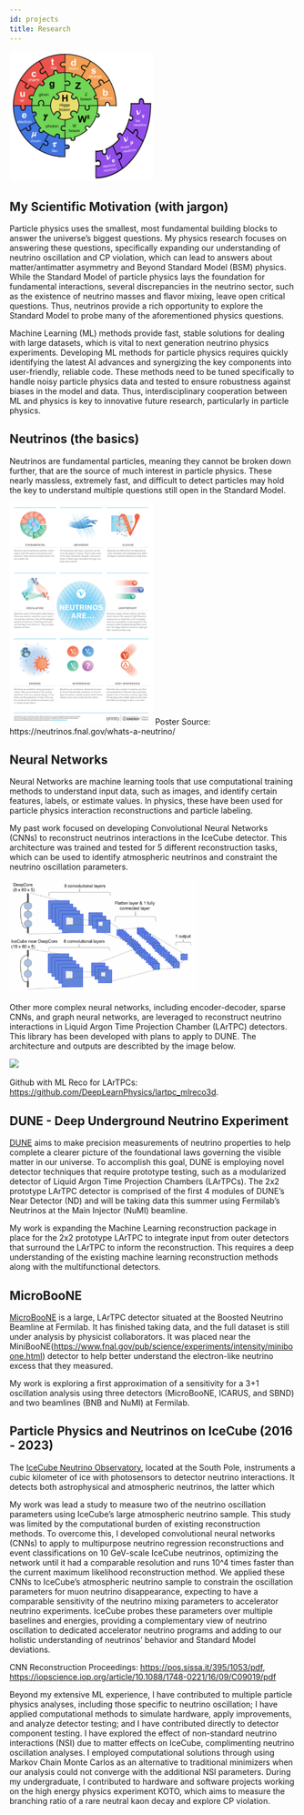 ```yaml
---
id: projects
title: Research
---
```

<img src="./assets/SM_logo_nu.png" width="50%">

## My Scientific Motivation (with jargon)

Particle physics uses the smallest, most fundamental building blocks to answer the universe’s biggest questions. My physics research focuses on answering these questions, specifically expanding our understanding of neutrino oscillation and CP violation, which can lead to answers about matter/antimatter asymmetry and Beyond Standard Model (BSM) physics. While the Standard Model of particle physics lays the foundation for fundamental interactions, several discrepancies in the neutrino sector, such as the existence of neutrino masses and flavor mixing, leave open critical questions. Thus, neutrinos provide a rich opportunity to explore the Standard Model to probe many of the aforementioned physics questions. 

Machine Learning (ML) methods provide fast, stable solutions for dealing with large datasets, which is vital to next generation neutrino physics experiments. Developing ML methods for particle physics requires quickly identifying the latest AI advances and synergizing the key components into user-friendly, reliable code. These methods need to be tuned specifically to handle noisy particle physics data and tested to ensure robustness against biases in the model and data. Thus, interdisciplinary cooperation between ML and physics is key to innovative future research, particularly in particle physics.

## Neutrinos (the basics)

Neutrinos are fundamental particles, meaning they cannot be broken down further, that are the source of much interest in particle physics. These nearly massless, extremely fast, and difficult to detect particles may hold the key to understand multiple questions still open in the Standard Model. 

<img src="./assets/NeutrinoArePoster_Final_v2-web.jpeg" width="50%">
Poster Source: https://neutrinos.fnal.gov/whats-a-neutrino/

## Neural Networks

Neural Networks are machine learning tools that use computational training methods to understand input data, such as images, and identify certain features, labels, or estimate values. In physics, these have been used for particle physics interaction reconstructions and particle labeling. 

My past work focused on developing Convolutional Neural Networks (CNNs) to reconstruct neutrinos interactions in the IceCube detector. This architecture was trained and tested for 5 different reconstruction tasks, which can be used to identify atmospheric neutrinos and constraint the neutrino oscillation parameters.

<img src="./assets/FLERCNN_Architecture_Simple.png" width="65%">

Other more complex neural networks, including encoder-decoder, sparse CNNs, and graph neural networks, are leveraged to reconstruct neutrino interactions in Liquid Argon Time Projection Chamber (LArTPC) detectors. This library has been developed with plans to apply to DUNE. The architecture and outputs are describted by the image below.

<img src="https://github.com/DeepLearnPhysics/lartpc_mlreco3d/blob/develop/images/full_chain.png?raw=true" width="65%">

Github with ML Reco for LArTPCs: https://github.com/DeepLearnPhysics/lartpc_mlreco3d.

## DUNE - Deep Underground Neutrino Experiment

[DUNE](https://www.dunescience.org/) aims to make precision measurements of neutrino properties to help complete a clearer picture of the foundational laws governing the visible matter in our universe. To accomplish this goal, DUNE is employing novel detector techniques that require prototype testing, such as a modularized detector of Liquid Argon Time Projection Chambers (LArTPCs). The 2x2 prototype LArTPC detector is comprised of the first 4 modules of DUNE’s Near Detector (ND) and will be taking data this summer using Fermilab’s Neutrinos at the Main Injector (NuMI) beamline.

My work is expanding the Machine Learning reconstruction package in place for the 2x2 prototype LArTPC to integrate input from outer detectors that surround the LArTPC to inform the reconstruction. This requires a deep understanding of the existing machine learning reconstruction methods along with the multifunctional detectors.

## MicroBooNE

[MicroBooNE](https://microboone.fnal.gov/) is a large, LArTPC detector situated at the Boosted Neutrino Beamline at Fermilab. It has finished taking data, and the full dataset is still under analysis by physicist collaborators. It was placed near the MiniBooNE(https://www.fnal.gov/pub/science/experiments/intensity/miniboone.html) detector to help better understand the electron-like neutrino excess that they measured. 

My work is exploring a first approximation of a sensitivity for a 3+1 oscillation analysis using three detectors (MicroBooNE, ICARUS, and SBND) and two beamlines (BNB and NuMI) at Fermilab.

## Particle Physics and Neutrinos on IceCube (2016 - 2023)

The [IceCube Neutrino Observatory](https://icecube.wisc.edu/), located at the South Pole, instruments a cubic kilometer of ice with photosensors to detector neutrino interactions. It detects both astrophysical and atmospheric neutrinos, the latter which 

My work was lead a study to measure two of the neutrino oscillation parameters using IceCube’s large atmospheric neutrino sample. This study was limited by the computational burden of existing reconstruction methods. To overcome this, I developed convolutional neural networks (CNNs) to apply to multipurpose neutrino regression reconstructions and event classifications on 10 GeV-scale IceCube neutrinos, optimizing the network until it had a comparable resolution and runs 10^4 times faster than the current maximum likelihood reconstruction method. We applied these CNNs to IceCube’s atmospheric neutrino sample to constrain the oscillation parameters for muon neutrino disappearance, expecting to have a comparable sensitivity of the neutrino mixing parameters to accelerator neutrino experiments. IceCube probes these parameters over multiple baselines and energies, providing a complementary view of neutrino oscillation to dedicated accelerator neutrino programs and adding to our holistic understanding of neutrinos’ behavior and Standard Model deviations.

CNN Reconstruction Proceedings: https://pos.sissa.it/395/1053/pdf, https://iopscience.iop.org/article/10.1088/1748-0221/16/09/C09019/pdf

Beyond my extensive ML experience, I have contributed to multiple particle physics analyses, including those specific to neutrino oscillation; I have applied computational methods to simulate hardware, apply improvements, and analyze detector testing; and I have contributed directly to detector component testing. I have explored the effect of non-standard neutrino interactions (NSI) due to matter effects on IceCube, complimenting neutrino oscillation analyses. I employed computational solutions through using Markov Chain Monte Carlos as an alternative to traditional minimizers when our analysis could not converge with the additional NSI parameters. During my undergraduate, I contributed to hardware and software projects working on the high energy physics experiment KOTO, which aims to measure the branching ratio of a rare neutral kaon decay and explore CP violation.
